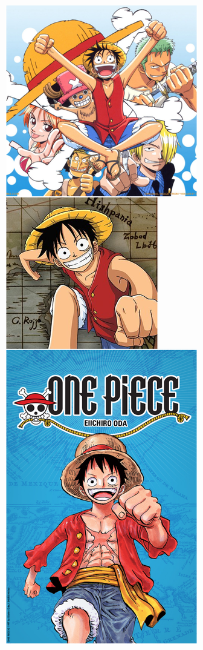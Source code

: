 ![alt text](media/5986912410_682fed19e2_b.jpg)
![alt text](media/imageop.jpg)
![alt text](media/visuel_generique_OP.jpg)

